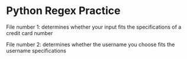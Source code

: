 # Python Regex Practice

File number 1: determines whether your input fits the specifications of a credit card number

File number 2: determines whether the username you choose fits the username specifications

